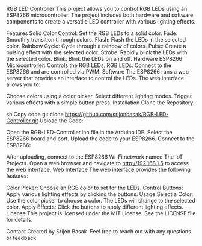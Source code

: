 RGB LED Controller
This project allows you to control RGB LEDs using an ESP8266 microcontroller. The project includes both hardware and software components to create a versatile LED controller with various lighting effects.

Features
Solid Color Control: Set the RGB LEDs to a solid color.
Fade: Smoothly transition through colors.
Flash: Flash the LEDs in the selected color.
Rainbow Cycle: Cycle through a rainbow of colors.
Pulse: Create a pulsing effect with the selected color.
Strobe: Rapidly blink the LEDs with the selected color.
Blink: Blink the LEDs on and off.
Hardware
ESP8266 Microcontroller: Controls the RGB LEDs.
RGB LEDs: Connect to the ESP8266 and are controlled via PWM.
Software
The ESP8266 runs a web server that provides an interface to control the LEDs. The web interface allows you to:

Choose colors using a color picker.
Select different lighting modes.
Trigger various effects with a simple button press.
Installation
Clone the Repository:

sh
Copy code
git clone https://github.com/srijonbasak/RGB-LED-Controller.git
Upload the Code:

Open the RGB-LED-Controller.ino file in the Arduino IDE.
Select the ESP8266 board and port.
Upload the code to your ESP8266.
Connect to the ESP8266:

After uploading, connect to the ESP8266 Wi-Fi network named The IoT Projects.
Open a web browser and navigate to http://192.168.1.5 to access the web interface.
Web Interface
The web interface provides the following features:

Color Picker: Choose an RGB color to set for the LEDs.
Control Buttons: Apply various lighting effects by clicking the buttons.
Usage
Select a Color: Use the color picker to choose a color. The LEDs will change to the selected color.
Apply Effects: Click the buttons to apply different lighting effects.
License
This project is licensed under the MIT License. See the LICENSE file for details.

Contact
Created by Srijon Basak. Feel free to reach out with any questions or feedback.
